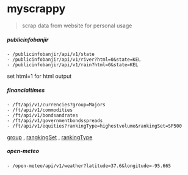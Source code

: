 # myscrappy

> scrap data from website for personal usage

##### publicinfobanjir
```
- /publicinfobanjir/api/v1/state
- /publicinfobanjir/api/v1/river?html=0&state=KEL
- /publicinfobanjir/api/v1/rain?html=0&state=KEL
```
set html=1 for html output

##### financialtimes
```
- /ft/api/v1/currencies?group=Majors
- /ft/api/v1/commodities
- /ft/api/v1/bondsandrates
- /ft/api/v1/governmentbondsspreads
- /ft/api/v1/equities?rankingType=highestvolume&rankingSet=SP500
```
[group](https://github.com/arma7x/myscrappy/blob/master/modules/financialtimes/financialtimes.go#L3-L9)
, [rangkingSet](https://github.com/arma7x/myscrappy/blob/master/modules/financialtimes/financialtimes.go#L11-L40)
, [rankingType](https://github.com/arma7x/myscrappy/blob/master/modules/financialtimes/financialtimes.go#L42-L46)

##### open-meteo
```
- /open-meteo/api/v1/weather?latitude=37.6&longitude=-95.665
```
